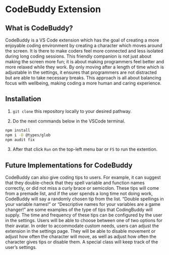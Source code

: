 # CodeBuddy Extension 

## What is CodeBuddy? 
CodeBuddy is a VS Code extension which has the goal of creating a more enjoyable coding environment by creating a character which moves around the screen. It is there to make coders feel more connected and less isolated during long coding sessions. This friendly companion is not just about making the screen more fun; it is about making programmers feel better and more relaxed while they work. By only moving after a length of time which is adjustable in the settings, it ensures that programmers are not distracted but are able to take necessary breaks. This approach is all about balancing focus with wellbeing, making coding a more human and caring experience.

## Installation 
1) ```git clone``` this repository locally to your desired pathway.

2) Do the next commands below in the VSCode terminal. 
``` bash
npm install 
npm i -D @types/glob
npm audit fix
```
3) After that click ```Run``` on the top-left menu bar or ```F5``` to run the extention. 

## Future Implementations for CodeBuddy
CodeBuddy can also give coding tips to users. For example, it can suggest that they double-check that they spell variable and function names correctly, or did not miss a curly brace or semicolon. These tips will come from a premade list, and if the user spends a long time not doing work, CodeBuddy will say a randomly chosen tip from the list. “Double spellings in your variable names!” or “Descriptive names for your variables are a game changer!” are some examples of the type of tips that CodingBuddy will supply. The time and frequency of these tips can be configured by the user in the settings.
Users will be able to choose between one of two options for their avatar. In order to accommodate custom needs, users can adjust the extension in the settings page. They will be able to disable movement or adjust how often the character will move, as well as adjust how often the character gives tips or disable them. A special class will keep track of the user’s settings.
